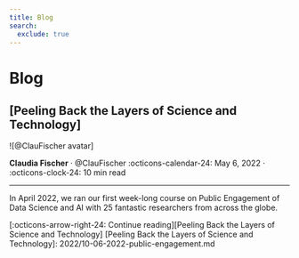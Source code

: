 ```yaml
---
title: Blog
search:
  exclude: true
---
```


<style>
  .md-sidebar--secondary:not([hidden]) {
    visibility: hidden;
  }
</style>

# Blog

## [Peeling Back the Layers of Science and Technology]

<aside class="mdx-author" markdown>
![@ClauFischer avatar]

<span>__Claudia Fischer__ · @ClauFischer</span>
<span>
:octicons-calendar-24: May 6, 2022 ·
:octicons-clock-24: 10 min read
</span>
</aside>

  [@ClauFischer avatar]: https://avatars.githubusercontent.com/u/104078689

---

In April 2022, we ran our first week-long course on Public Engagement of Data Science and AI with 25 fantastic researchers from across the globe.

  [:octicons-arrow-right-24: Continue reading][Peeling Back the Layers of Science and Technology]
  [Peeling Back the Layers of Science and Technology]: 2022/10-06-2022-public-engagement.md